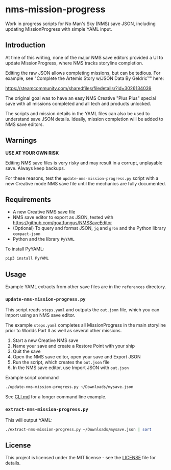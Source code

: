
# nms-mission-progress

Work in progress scripts for No Man's Sky (NMS) save JSON, including updating MissionProgress
with simple YAML input.

## Introduction

At time of this writing, none of the major NMS save editors provided a UI to update MissionProgress,
where NMS tracks storyline completion. 

Editing the raw JSON allows completing missions, but can be tedious. For example, see 
"Complete the Artemis Story w/JSON Data By Geldric™" here:

https://steamcommunity.com/sharedfiles/filedetails/?id=3026134039

The original goal was to have an easy NMS Creative "Plus Plus" special save with all missions
completed and all tech and products unlocked.

The scripts and mission details in the YAML files can also be used to understand save JSON details.
Ideally, mission completion will be added to NMS save editors.


## Warnings

__USE AT YOUR OWN RISK__

Editing NMS save files is very risky and may result in a corrupt, unplayable save.
Always keep backups.

For these reasons, test the `update-nms-mission-progress.py` script with a new Creative mode 
NMS save file until the mechanics are fully documented.

## Requirements

* A new Creative NMS save file
* NMS save editor to export as JSON, tested with https://github.com/goatfungus/NMSSaveEditor
* (Optional) To query and format JSON, `jq` and `gron` and the Python library `compact-json`
* Python and the library `PyYAML`

To install PyYAML:
```bash
pip3 install PyYAML
```

## Usage

Example YAML extracts from other save files are in the `references` directory.

### `update-nms-mission-progress.py`

This script reads `steps.yaml` and outputs the `out.json` file, which you 
can import using an NMS save editor. 

The example `steps.yaml` completes all MissionProgress in the main storyline
prior to Worlds Part II as well as several other missions.

1. Start a new Creative NMS save
1. Name your save and create a Restore Point with your ship
1. Quit the save
1. Open the NMS save editor, open your save and Export JSON
1. Run the script, which creates the `out.json` file
1. In the NMS save editor, use Import JSON with `out.json`

Example script command 

```bash
./update-nms-mission-progress.py ~/Downloads/mysave.json
```

See [CLI.md](docs/CLI.md) for a longer command line example.


### `extract-nms-mission-progress.py`

This will output YAML:

```bash
./extract-nms-mission-progress.py ~/Downloads/mysave.json | sort
```


## License

This project is licensed under the MIT license - see the [LICENSE](LICENSE)
file for details.

